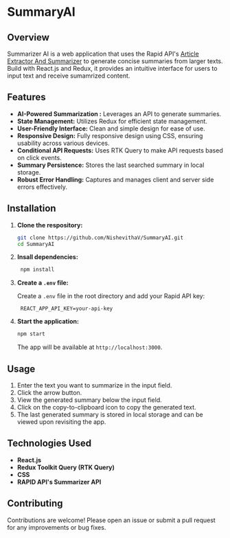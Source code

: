 # SummaryAI

## Overview 
Summarizer AI is a web application that uses the Rapid API's [Article Extractor And Summarizer](https://rapidapi.com/restyler/api/article-extractor-and-summarizer/playground/apiendpoint_99e4b95c-3adc-4532-8b4e-20795c3c996a) to generate concise summaries from larger texts. Build with React.js and Redux, it provides an intuitive interface for users to input text and receive sumamrized content. 

## Features 

- **AI-Powered Summarization :** Leverages an API to generate summaries.
- **State Management:** Utilizes Redux for efficient state management.
- **User-Friendly Interface:** Clean and simple design for ease of use.
- **Responsive Design:** Fully responsive design using CSS, ensuring usability across various devices.
- **Conditional API Requests:** Uses RTK Query to make API requests based on click events. 
- **Summary Persistence:** Stores the last searched summary in local storage.
- **Robust Error Handling:** Captures and manages client and server side errors effectively.


## Installation 

1. **Clone the respository:**
   ```bash
   git clone https://github.com/NishevithaV/SummaryAI.git
   cd SummaryAI
    ```
   
2. **Insall dependencies:**
   ```bash
    npm install 
    ```

3. **Create a  `.env` file:**

   Create a `.env` file in the root directory and add your Rapid API key:
   ```env
    REACT_APP_API_KEY=your-api-key
    ```

4. **Start the application:**
    ```bash
    npm start
    ```
    The app will be available at `http://localhost:3000`.

## Usage 
1. Enter the text you want to summarize in the input field.
2. Click the arrow button.
3. View the generated summary below the input field.
4. Click on the copy-to-clipboard icon to copy the generated text.
5. The last generated summary is stored in local storage and can be viewed upon revisiting the app. 

## Technologies Used 
- **React.js**
- **Redux Toolkit Query (RTK Query)**
- **CSS**
- **RAPID API's Summarizer API**

## Contributing 
Contributions are welcome! Please open an issue or submit a pull request for any improvements or bug fixes. 
